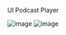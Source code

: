 UI Podcast Player

![image](https://github.com/ThachSangW3G/PodcastPlayer/assets/141941418/457ca0d4-778b-4bbf-a97f-eb6c746661e5)
![image](https://github.com/ThachSangW3G/PodcastPlayer/assets/141941418/467113b8-315c-40d2-9688-3536eb3f64e2)

